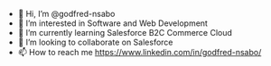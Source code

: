 - 👋 Hi, I’m @godfred-nsabo
- 👀 I’m interested in Software and Web Development 
- 🌱 I’m currently learning Salesforce B2C Commerce Cloud
- 💞️ I’m looking to collaborate on Salesforce
- 📫 How to reach me https://www.linkedin.com/in/godfred-nsabo/

<!---
godfred-nsabo/godfred-nsabo is a ✨ special ✨ repository because its `README.md` (this file) appears on your GitHub profile.
You can click the Preview link to take a look at your changes.
--->
